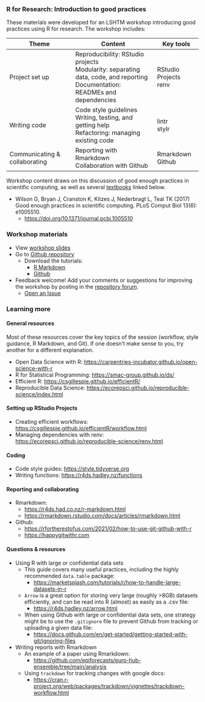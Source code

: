 ### R for Research: Introduction to good practices

These materials were developed for an LSHTM workshop introducing good practices using R for research. The workshop includes:

| Theme 	| Content 	| Key tools 	|
|---	|---	|---	|
| Project set up 	| Reproducibility: RStudio projects<br>Modularity: separating data, code, and reporting<br>Documentation: READMEs and dependencies 	| RStudio Projects<br>renv 	|
| Writing code 	| Code style guidelines<br>Writing, testing, and getting help<br>Refactoring: managing existing code 	| lintr<br>stylr 	|
| Communicating & collaborating 	| Reporting with Rmarkdown<br>Collaboration with Github 	| Rmarkdown<br>Github 	|

Workshop content draws on this discussion of good enough practices in scientific computing, as well as several [textbooks](#General-resources) linked below.
  - Wilson G, Bryan J, Cranston K, Kitzes J, Nederbragt L, Teal TK (2017) Good enough practices in scientific computing. PLoS Comput Biol 13(6): e1005510.
    - <https://doi.org/10.1371/journal.pcbi.1005510>

### Workshop materials

- View [workshop slides](https://docs.google.com/presentation/d/1JvwDl79NHyAVp_u0KgF3MVIP6RuDPa08qmAUW3wyHdM/edit#slide=id.g2b9763de157_0_75)
- Go to [Github repository](https://github.com/kathsherratt/r-for-research/tree/main)
  - Download the tutorials:
    - [R Markdown](tutorials/Rmarkdown-intro.Rmd)
    - [Github](tutorials/Github-intro.Rmd)
- Feedback welcome! Add your comments or suggestions for improving the workshop by posting in the [repository forum](https://github.com/kathsherratt/r-for-research/issues/).
  - [Open an Issue](https://github.com/kathsherratt/r-for-research/issues/new)
   
### Learning more

#### General resources

Most of these resources cover the key topics of the session (workflow, style guidance, R Markdown, and Git). If one doesn’t make sense to you, try another for a different explanation.

- Open Data Science with R: <https://carpentries-incubator.github.io/open-science-with-r>
- R for Statistical Programming: <https://smac-group.github.io/ds/>
- Efficient R: <https://csgillespie.github.io/efficientR/>
- Reproducible Data Science: <https://ecorepsci.github.io/reproducible-science/index.html>

#### Setting up RStudio Projects

- Creating efficient workflows: <https://csgillespie.github.io/efficientR/workflow.html>
- Managing dependencies with renv: <https://ecorepsci.github.io/reproducible-science/renv.html>

#### Coding

- Code style guides: <https://style.tidyverse.org>
- Writing functions: <https://r4ds.hadley.nz/functions>

#### Reporting and collaborating

- Rmarkdown:
  - <https://r4ds.had.co.nz/r-markdown.html>
  - <https://rmarkdown.rstudio.com/docs/articles/rmarkdown.html> 
- Github:
  - <https://rfortherestofus.com/2021/02/how-to-use-git-github-with-r> 
  - <https://happygitwithr.com>

#### Questions & resources

- Using R with large or confidential data sets 
  - This guide covers many useful practices, including the highly recommended `data.table` package:
    - <https://marketsplash.com/tutorials/r/how-to-handle-large-datasets-in-r>
  - `Arrow` is a great option for storing very large (roughly >8GB) datasets efficiently, and can be read into R (almost) as easily as a .csv file:
    - <https://r4ds.hadley.nz/arrow.html>
  - When using Github with large or confidential data sets, one strategy might be to use the `.gitignore` file to prevent Github from tracking or uploading a given data file:
    - <https://docs.github.com/en/get-started/getting-started-with-git/ignoring-files>
- Writing reports with Rmarkdown
  - An example of a paper using Rmarkdown:
    - <https://github.com/epiforecasts/euro-hub-ensemble/tree/main/analysis>
  - Using `trackdown` for tracking changes with google docs:
    - <https://cran.r-project.org/web/packages/trackdown/vignettes/trackdown-workflow.html>
